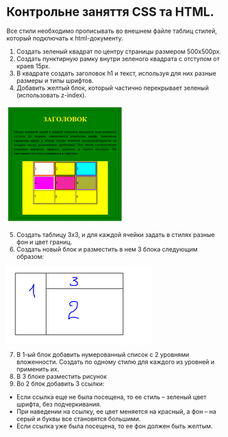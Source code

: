 # Контрольне заняття CSS та HTML.

Все стили необходимо прописывать во внешнем файле таблиц стилей, который подключать к html-документу.

1.  Создать зеленый квадрат по центру страницы размером 500х500px.
2.  Создать пунктирную рамку внутри зеленого квадрата с отступом от краев 15px.
3.  В квадрате создать заголовок h1 и текст, используя для них разные размеры и типы шрифтов.
4.  Добавить желтый блок, который частично перекрывает зеленый (использовать z-index).

![image](doc/1.png)

5.  Создать таблицу 3х3, и для каждой ячейки задать в стилях разные фон и цвет границ.
6.  Создать новый блок и разместить в нем 3 блока следующим образом:

![image](doc/2.png)

7.  В 1-ый  блок добавить нумерованный список с 2 уровнями вложенности. Создать по одному стилю для каждого из уровней и применить их.
8.  В 3 блоке разместить рисунок
9.  Во 2 блок добавить 3 ссылки:
  * Если ссылка еще не была посещена, то ее стиль – зеленый цвет шрифта, без подчеркивания.
  * При наведении на ссылку, ее цвет меняется на красный, а фон – на серый и буквы все становятся большими.
  * Если ссылка уже была посещена, то ее фон должен быть желтым.

